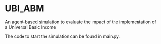 # UBI_ABM
An agent-based simulation to evaluate the impact of the implementation of a Universal Basic Income

The code to start the simulation can be found in main.py.

